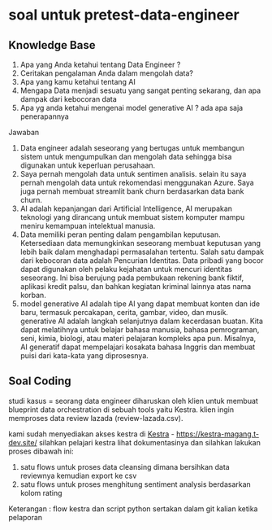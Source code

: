 # soal untuk pretest-data-engineer

## Knowledge Base
1. Apa yang Anda ketahui tentang Data Engineer ?
2. Ceritakan pengalaman Anda dalam mengolah data?
3. Apa yang kamu ketahui tentang AI
4. Mengapa Data menjadi sesuatu yang sangat penting sekarang, dan apa dampak dari kebocoran data
5. Apa yg anda ketahui mengenai model generative AI ? ada apa saja penerapannya

Jawaban
1. Data engineer adalah seseorang yang bertugas untuk membangun sistem untuk mengumpulkan dan mengolah data sehingga bisa digunakan untuk keperluan perusahaan.
2. Saya pernah mengolah data untuk sentimen analisis. selain itu saya pernah mengolah data untuk rekomendasi menggunakan Azure. Saya juga pernah membuat streamlit bank churn berdasarkan data bank churn.
3. AI adalah kepanjangan dari Artificial Intelligence, AI merupakan teknologi yang dirancang untuk membuat sistem komputer mampu meniru kemampuan intelektual manusia.
4. Data memiliki peran penting dalam pengambilan keputusan. Ketersediaan data memungkinkan seseorang membuat keputusan yang lebih baik dalam menghadapi permasalahan tertentu. Salah satu dampak dari kebocoran data adalah Pencurian Identitas. Data pribadi yang bocor dapat digunakan oleh pelaku kejahatan untuk mencuri identitas seseorang. Ini bisa berujung pada pembukaan rekening bank fiktif, aplikasi kredit palsu, dan bahkan kegiatan kriminal lainnya atas nama korban.
5. model generative AI adalah tipe AI yang dapat membuat konten dan ide baru, termasuk percakapan, cerita, gambar, video, dan musik. generative AI adalah langkah selanjutnya dalam kecerdasan buatan. Kita dapat melatihnya untuk belajar bahasa manusia, bahasa pemrograman, seni, kimia, biologi, atau materi pelajaran kompleks apa pun. Misalnya, AI generatif dapat mempelajari kosakata bahasa Inggris dan membuat puisi dari kata-kata yang diprosesnya.
   
## Soal Coding
studi kasus = 
seorang data engineer diharuskan oleh klien untuk membuat
blueprint data orchestration di sebuah tools yaitu Kestra.
klien ingin memproses data review lazada (review-lazada.csv).

kami sudah menyediakan akses kestra di
[Kestra](https://kestra-magang.t-dev.site/) - https://kestra-magang.t-dev.site/ 
silahkan pelajari kestra lihat dokumentasinya 
dan silahkan lakukan proses dibawah ini:

1. satu flows untuk proses data cleansing dimana bersihkan data reviewnya kemudian export ke csv
2. satu flows untuk proses menghitung sentiment analysis berdasarkan kolom rating

Keterangan :
flow kestra dan script python sertakan dalam git kalian ketika pelaporan
